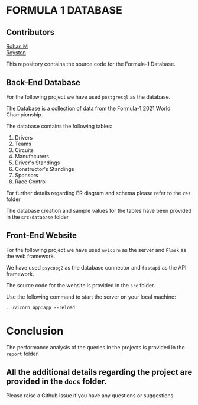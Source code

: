 # FORMULA 1 DATABASE

## Contributors 

[Rohan M](https://github.com/rohanmrb)<br>
[Royston](https://github.com/lucasace)

This repository contains the source code for the Formula-1 Database.

## Back-End Database
For the following project we have used `postgresql` as the database.

The Database is a collection of data from the Formula-1 2021 World Championship.

The database contains the following tables:
1. Drivers
2. Teams
3. Circuits
4. Manufacurers
5. Driver's Standings
6. Constructor's Standings
7. Sponsors
8. Race Control

For further details regarding ER diagram and schema please refer to the ```res``` folder

The database creation and sample values for the tables have been provided in the ```src\database``` folder

## Front-End Website
For the following project we have used `uvicorn` as the server and `Flask` as the web framework.

We have used `psycopg2` as the database connector and `fastapi` as the API framework.

The source code for the website is provided in the ```src``` folder.

Use the following command to start the server on your local machine:
 ```
. uvicorn app:app --reload
```

# Conclusion

The performance analysis of the queries in the projects is provided in the ```report``` folder.<br>

## All the additional details regarding the project are provided in the ```docs``` folder.

Please raise a Github issue if you have any questions or suggestions.

